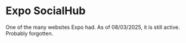# Expo SocialHub
One of the many websites Expo had. As of 08/03/2025, it is still active. Probably forgotten.